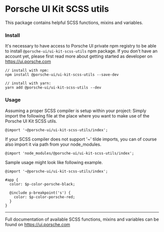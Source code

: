 # Porsche UI Kit SCSS utils
This package contains helpful SCSS functions, mixins and variables.

### Install
It's necessary to have access to Porsche UI private npm registry to be able to install `@porsche-ui/ui-kit-scss-utils` npm package. If you don't have an account yet, please first read more about getting started as developer on https://ui.porsche.com

```
// install with npm:
npm install @porsche-ui/ui-kit-scss-utils --save-dev

// install with yarn:
yarn add @porsche-ui/ui-kit-scss-utils --dev
```

### Usage
Assuming a proper SCSS compiler is setup within your project: Simply import the following file 
at the place where you want to make use of the Porsche UI Kit SCSS utils.

```
@import '~@porsche-ui/ui-kit-scss-utils/index';
```

If your SCSS compiler does not support '~' tilde imports, you can of course also import it via
path from your node_modules.

```
@import 'node_modules/@porsche-ui/ui-kit-scss-utils/index';
```

Sample usage might look like following example.

```
@import '~@porsche-ui/ui-kit-scss-utils/index';

#app {
  color: $p-color-porsche-black;
  
  @include p-breakpoint('s') {
    color: $p-color-porsche-red;
  }
}
```

---

Full documentation of available SCSS functions, mixins and variables can be found on https://ui.porsche.com